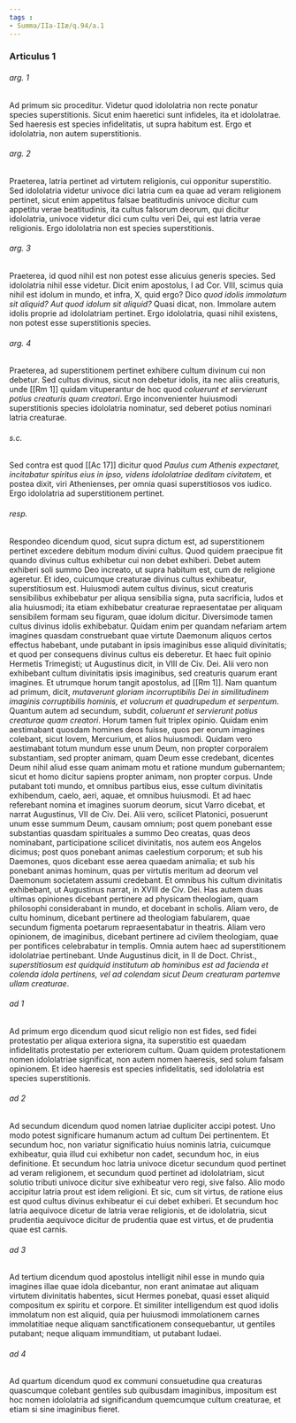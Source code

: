 ```yaml
---
tags : 
- Summa/IIa-IIæ/q.94/a.1
---
```


### Articulus 1

###### arg. 1
Ad primum sic proceditur. Videtur quod idololatria non recte ponatur species superstitionis. Sicut enim haeretici sunt infideles, ita et idololatrae. Sed haeresis est species infidelitatis, ut supra habitum est. Ergo et idololatria, non autem superstitionis.

###### arg. 2
Praeterea, latria pertinet ad virtutem religionis, cui opponitur superstitio. Sed idololatria videtur univoce dici latria cum ea quae ad veram religionem pertinet, sicut enim appetitus falsae beatitudinis univoce dicitur cum appetitu verae beatitudinis, ita cultus falsorum deorum, qui dicitur idololatria, univoce videtur dici cum cultu veri Dei, qui est latria verae religionis. Ergo idololatria non est species superstitionis.

###### arg. 3
Praeterea, id quod nihil est non potest esse alicuius generis species. Sed idololatria nihil esse videtur. Dicit enim apostolus, I ad Cor. VIII, scimus quia nihil est idolum in mundo, et infra, X, quid ergo? Dico *quod idolis immolatum sit aliquid? Aut quod idolum sit aliquid?* Quasi dicat, non. Immolare autem idolis proprie ad idololatriam pertinet. Ergo idololatria, quasi nihil existens, non potest esse superstitionis species.

###### arg. 4
Praeterea, ad superstitionem pertinet exhibere cultum divinum cui non debetur. Sed cultus divinus, sicut non debetur idolis, ita nec aliis creaturis, unde [[Rm 1]] quidam vituperantur de hoc quod *coluerunt et servierunt potius creaturis quam creatori*. Ergo inconvenienter huiusmodi superstitionis species idololatria nominatur, sed deberet potius nominari latria creaturae.

###### s.c.
Sed contra est quod [[Ac 17]] dicitur quod *Paulus cum Athenis expectaret, incitabatur spiritus eius in ipso, videns idololatriae deditam civitatem*, et postea dixit, viri Athenienses, per omnia quasi superstitiosos vos iudico. Ergo idololatria ad superstitionem pertinet.

###### resp.
Respondeo dicendum quod, sicut supra dictum est, ad superstitionem pertinet excedere debitum modum divini cultus. Quod quidem praecipue fit quando divinus cultus exhibetur cui non debet exhiberi. Debet autem exhiberi soli summo Deo increato, ut supra habitum est, cum de religione ageretur. Et ideo, cuicumque creaturae divinus cultus exhibeatur, superstitiosum est. Huiusmodi autem cultus divinus, sicut creaturis sensibilibus exhibebatur per aliqua sensibilia signa, puta sacrificia, ludos et alia huiusmodi; ita etiam exhibebatur creaturae repraesentatae per aliquam sensibilem formam seu figuram, quae idolum dicitur. Diversimode tamen cultus divinus idolis exhibebatur. Quidam enim per quandam nefariam artem imagines quasdam construebant quae virtute Daemonum aliquos certos effectus habebant, unde putabant in ipsis imaginibus esse aliquid divinitatis; et quod per consequens divinus cultus eis deberetur. Et haec fuit opinio Hermetis Trimegisti; ut Augustinus dicit, in VIII de Civ. Dei. Alii vero non exhibebant cultum divinitatis ipsis imaginibus, sed creaturis quarum erant imagines. Et utrumque horum tangit apostolus, ad [[Rm 1]]. Nam quantum ad primum, dicit, *mutaverunt gloriam incorruptibilis Dei in similitudinem imaginis corruptibilis hominis, et volucrum et quadrupedum et serpentum*. Quantum autem ad secundum, subdit, *coluerunt et servierunt potius creaturae quam creatori*. Horum tamen fuit triplex opinio. Quidam enim aestimabant quosdam homines deos fuisse, quos per eorum imagines colebant, sicut Iovem, Mercurium, et alios huiusmodi. Quidam vero aestimabant totum mundum esse unum Deum, non propter corporalem substantiam, sed propter animam, quam Deum esse credebant, dicentes Deum nihil aliud esse quam animam motu et ratione mundum gubernantem; sicut et homo dicitur sapiens propter animam, non propter corpus. Unde putabant toti mundo, et omnibus partibus eius, esse cultum divinitatis exhibendum, caelo, aeri, aquae, et omnibus huiusmodi. Et ad haec referebant nomina et imagines suorum deorum, sicut Varro dicebat, et narrat Augustinus, VII de Civ. Dei. Alii vero, scilicet Platonici, posuerunt unum esse summum Deum, causam omnium; post quem ponebant esse substantias quasdam spirituales a summo Deo creatas, quas deos nominabant, participatione scilicet divinitatis, nos autem eos Angelos dicimus; post quos ponebant animas caelestium corporum; et sub his Daemones, quos dicebant esse aerea quaedam animalia; et sub his ponebant animas hominum, quas per virtutis meritum ad deorum vel Daemonum societatem assumi credebant. Et omnibus his cultum divinitatis exhibebant, ut Augustinus narrat, in XVIII de Civ. Dei. Has autem duas ultimas opiniones dicebant pertinere ad physicam theologiam, quam philosophi considerabant in mundo, et docebant in scholis. Aliam vero, de cultu hominum, dicebant pertinere ad theologiam fabularem, quae secundum figmenta poetarum repraesentabatur in theatris. Aliam vero opinionem, de imaginibus, dicebant pertinere ad civilem theologiam, quae per pontifices celebrabatur in templis. Omnia autem haec ad superstitionem idololatriae pertinebant. Unde Augustinus dicit, in II de Doct. Christ., *superstitiosum est quidquid institutum ab hominibus est ad facienda et colenda idola pertinens, vel ad colendam sicut Deum creaturam partemve ullam creaturae*.

###### ad 1
Ad primum ergo dicendum quod sicut religio non est fides, sed fidei protestatio per aliqua exteriora signa, ita superstitio est quaedam infidelitatis protestatio per exteriorem cultum. Quam quidem protestationem nomen idololatriae significat, non autem nomen haeresis, sed solum falsam opinionem. Et ideo haeresis est species infidelitatis, sed idololatria est species superstitionis.

###### ad 2
Ad secundum dicendum quod nomen latriae dupliciter accipi potest. Uno modo potest significare humanum actum ad cultum Dei pertinentem. Et secundum hoc, non variatur significatio huius nominis latria, cuicumque exhibeatur, quia illud cui exhibetur non cadet, secundum hoc, in eius definitione. Et secundum hoc latria univoce dicetur secundum quod pertinet ad veram religionem, et secundum quod pertinet ad idololatriam, sicut solutio tributi univoce dicitur sive exhibeatur vero regi, sive falso. Alio modo accipitur latria prout est idem religioni. Et sic, cum sit virtus, de ratione eius est quod cultus divinus exhibeatur ei cui debet exhiberi. Et secundum hoc latria aequivoce dicetur de latria verae religionis, et de idololatria, sicut prudentia aequivoce dicitur de prudentia quae est virtus, et de prudentia quae est carnis.

###### ad 3
Ad tertium dicendum quod apostolus intelligit nihil esse in mundo quia imagines illae quae idola dicebantur, non erant animatae aut aliquam virtutem divinitatis habentes, sicut Hermes ponebat, quasi esset aliquid compositum ex spiritu et corpore. Et similiter intelligendum est quod idolis immolatum non est aliquid, quia per huiusmodi immolationem carnes immolatitiae neque aliquam sanctificationem consequebantur, ut gentiles putabant; neque aliquam immunditiam, ut putabant Iudaei.

###### ad 4
Ad quartum dicendum quod ex communi consuetudine qua creaturas quascumque colebant gentiles sub quibusdam imaginibus, impositum est hoc nomen idololatria ad significandum quemcumque cultum creaturae, et etiam si sine imaginibus fieret.

